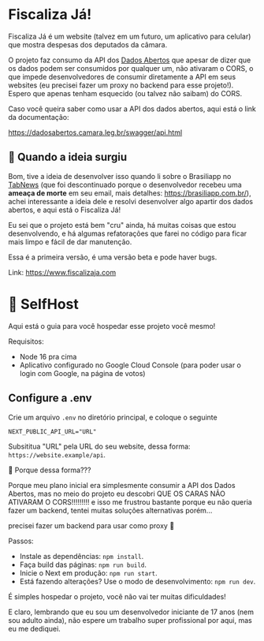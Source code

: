 # Fiscaliza Já!
Fiscaliza Já é um website (talvez em um futuro, um aplicativo para celular) que mostra despesas dos deputados da câmara.

O projeto faz consumo da API dos [Dados Abertos](https://dadosabertos.camara.leg.br/) que apesar de dizer que os dados podem ser consumidos por qualquer um, não ativaram o CORS, o que impede desenvolvedores de consumir diretamente a API em seus websites (eu precisei fazer um proxy no backend para esse projeto!). Espero que apenas tenham esquecido (ou talvez não saibam) do CORS.

Caso você queira saber como usar a API dos dados abertos, aqui está o link da documentação:

https://dadosabertos.camara.leg.br/swagger/api.html

## 👀 Quando a ideia surgiu
Bom, tive a ideia de desenvolver isso quando li sobre o Brasiliapp no [TabNews](https://www.tabnews.com.br/MrRayzor/o-brasiliapp-acabou) (que foi descontinuado porque o desenvolvedor recebeu uma **ameaça de morte** em seu email, mais detalhes: https://brasiliapp.com.br/), achei interessante a ideia dele e resolvi desenvolver algo apartir dos dados abertos, e aqui está o Fiscaliza Já!

Eu sei que o projeto está bem "cru" ainda, há muitas coisas que estou desenvolvendo, e há algumas refatorações que farei no código para ficar mais limpo e fácil de dar manutenção.

Essa é a primeira versão, é uma versão beta e pode haver bugs.

Link: https://www.fiscalizaja.com

# 🚀 SelfHost
Aqui está o guia para você hospedar esse projeto você mesmo!

Requisitos:

- Node 16 pra cima
- Aplicativo configurado no Google Cloud Console (para poder usar o login com Google, na página de votos)


## Configure a .env

Crie um arquivo `.env` no diretório principal, e coloque o seguinte

```
NEXT_PUBLIC_API_URL="URL"
```

Subsititua "URL" pela URL do seu website, dessa forma:
`https://website.example/api`.

🤔 Porque dessa forma???

Porque meu plano inicial era simplesmente consumir a API dos Dados Abertos, mas no meio do projeto eu descobri QUE OS CARAS NÃO ATIVARAM O CORS!!!!!!!!! e isso me frustrou bastante porque eu não queria fazer um backend, tentei muitas soluções alternativas porém...

precisei fazer um backend para usar como proxy 🤡

Passos:
- Instale as dependências: `npm install`.
- Faça build das páginas: `npm run build`.
- Inicie o Next em produção: `npm run start`.
- Está fazendo alterações? Use o modo de desenvolvimento: `npm run dev`.

É simples hospedar o projeto, você não vai ter muitas dificuldades!

E claro, lembrando que eu sou um desenvolvedor iniciante de 17 anos (nem sou adulto ainda), não espere um trabalho super profissional por aqui, mas eu me dediquei.